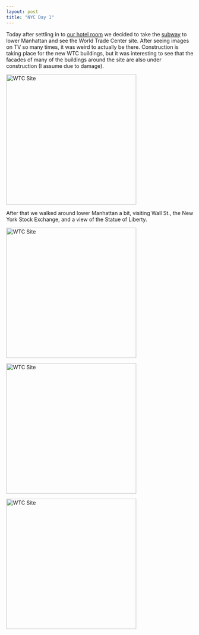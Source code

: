 ```yaml
---
layout: post
title: "NYC Day 1"
---
```


<p>Today after settling in to <a href="http://maps.google.com/maps?f=q&amp;hl=en&amp;sll=37.0625,-95.677068&amp;sspn=25.744561,58.798828&amp;q=hotel+metro+new+york+city&amp;cid=40714167,-74006389,3684709662187374215&amp;li=lmd" target="_blank">our hotel room</a> we decided to take the <a href="http://www.mta.info" target="_blank">subway</a> to lower Manhattan and see the World Trade Center site.  After seeing images on TV so many times, it was weird to actually be there.  Construction is taking place for the new WTC buildings, but it was interesting to see that the facades of many of the buildings around the site are also under construction (I assume due to damage).  </p>
  
<p><a href="http://www.kindohm.com/ngallery/albums/58/1252.aspx" target="_blank"><img width="350" src="http://www.kindohm.com/nGallery/photos/58/1252/600x450.aspx" border="0" alt="WTC Site"/></a></p>
  
<p>After that we walked around lower Manhattan a bit, visiting Wall St., the New York Stock Exchange, and a view of the Statue of Liberty.</p>
  
<p><a href="http://www.kindohm.com/ngallery/albums/58/1243.aspx" target="_blank"><img width="350" src="http://www.kindohm.com/nGallery/photos/58/1243/600x450.aspx" border="0" alt="WTC Site"/></a></p>
  
<p><a href="http://www.kindohm.com/ngallery/albums/58/1238.aspx" target="_blank"><img width="350" src="http://www.kindohm.com/nGallery/photos/58/1238/600x450.aspx" border="0" alt="WTC Site"/></a></p>
  
<p><a href="http://www.kindohm.com/ngallery/albums/58/1241.aspx" target="_blank"><img width="350" src="http://www.kindohm.com/nGallery/photos/58/1241/600x450.aspx" border="0" alt="WTC Site"/></a></p>
 
